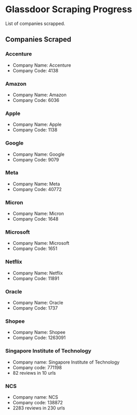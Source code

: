 # Glassdoor Scraping Progress
List of companies scrapped. 

## Companies Scraped
### Accenture
- Company Name: Accenture
- Company Code: 4138

### Amazon
- Company Name: Amazon
- Company Code: 6036

### Apple
- Company Name: Apple
- Company Code: 1138

### Google
- Company Name: Google
- Company Code: 9079

### Meta
- Company Name: Meta
- Company Code: 40772

### Micron
- Company Name: Micron
- Company Code: 1648

### Microsoft
- Company Name: Microsoft
- Company Code: 1651

### Netflix
- Company Name: Netflix
- Company Code: 11891

### Oracle
- Company Name: Oracle
- Company Code: 1737

### Shopee
- Company Name: Shopee
- Company Code: 1263091

### Singapore Institute of Technology
- Company name: Singapore Institute of Technology
- Company code: 771198
- 82 reviews in 10 urls


### NCS
- Company name: NCS
- Company code: 138872
- 2283 reviews in 230 urls